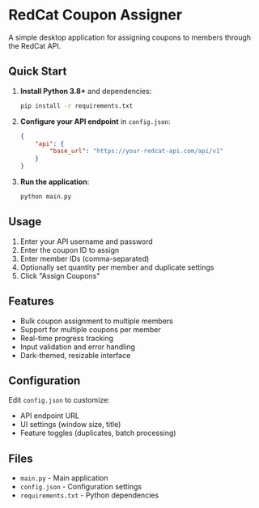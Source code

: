 # RedCat Coupon Assigner

A simple desktop application for assigning coupons to members through the RedCat API.

## Quick Start

1. **Install Python 3.8+** and dependencies:
   ```bash
   pip install -r requirements.txt
   ```

2. **Configure your API endpoint** in `config.json`:
   ```json
   {
       "api": {
           "base_url": "https://your-redcat-api.com/api/v1"
       }
   }
   ```

3. **Run the application**:
   ```bash
   python main.py
   ```

## Usage

1. Enter your API username and password
2. Enter the coupon ID to assign
3. Enter member IDs (comma-separated)
4. Optionally set quantity per member and duplicate settings
5. Click "Assign Coupons"

## Features

- Bulk coupon assignment to multiple members
- Support for multiple coupons per member
- Real-time progress tracking
- Input validation and error handling
- Dark-themed, resizable interface

## Configuration

Edit `config.json` to customize:
- API endpoint URL
- UI settings (window size, title)
- Feature toggles (duplicates, batch processing)

## Files

- `main.py` - Main application
- `config.json` - Configuration settings
- `requirements.txt` - Python dependencies